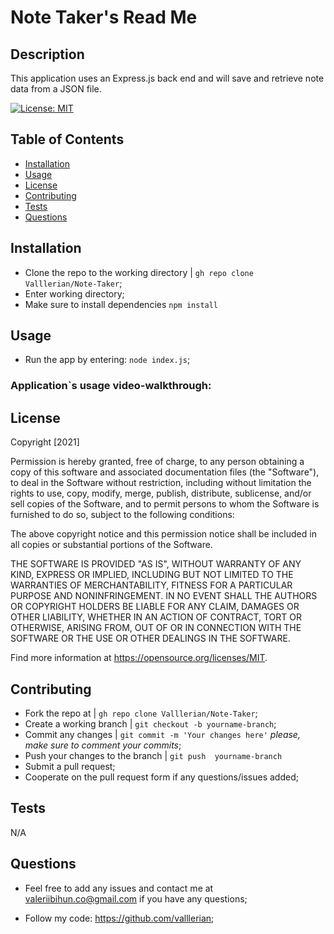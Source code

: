 <h1>Note Taker's Read Me</h1>
    
## Description 
    
This application  uses an Express.js back end and will save and retrieve note data from a JSON file.

[![License: MIT](https://img.shields.io/badge/License-MIT-yellow.svg)](https://opensource.org/licenses/MIT)
    
## Table of Contents
- [Installation](#installation)
- [Usage](#usage)
- [License](#license)
- [Contributing](#contributing)
- [Tests](#tests)
- [Questions](#questions)
    
## Installation
    
- Clone the repo to the working directory | `gh repo clone Valllerian/Note-Taker`;
- Enter working directory;
- Make sure to install dependencies `npm install`
    
## Usage 
    
- Run the app by entering:  `node index.js`;



<h3>Application`s usage video-walkthrough:</h3>

## License
    


Copyright [2021] 

Permission is hereby granted, free of charge, to any person obtaining a copy of this software and associated documentation files (the "Software"), to deal in the Software without restriction, including without limitation the rights to use, copy, modify, merge, publish, distribute, sublicense, and/or sell copies of the Software, and to permit persons to whom the Software is furnished to do so, subject to the following conditions:

The above copyright notice and this permission notice shall be included in all copies or substantial portions of the Software.

THE SOFTWARE IS PROVIDED "AS IS", WITHOUT WARRANTY OF ANY KIND, EXPRESS OR IMPLIED, INCLUDING BUT NOT LIMITED TO THE WARRANTIES OF MERCHANTABILITY, FITNESS FOR A PARTICULAR PURPOSE AND NONINFRINGEMENT. IN NO EVENT SHALL THE AUTHORS OR COPYRIGHT HOLDERS BE LIABLE FOR ANY CLAIM, DAMAGES OR OTHER LIABILITY, WHETHER IN AN ACTION OF CONTRACT, TORT OR OTHERWISE, ARISING FROM, OUT OF OR IN CONNECTION WITH THE SOFTWARE OR THE USE OR OTHER DEALINGS IN THE SOFTWARE.

Find more information at https://opensource.org/licenses/MIT.
    
## Contributing
    
- Fork the repo at | `gh repo clone Valllerian/Note-Taker`;
- Create a working branch | `git checkout -b yourname-branch`;
- Commit any changes | `git commit -m 'Your changes here'`  *please, make sure to comment your commits*;
- Push your changes to the branch | `git push  yourname-branch`
- Submit a pull request;
- Cooperate on the pull request form if any questions/issues added;
    
## Tests
    
N/A


    
## Questions
    
- Feel free to add any issues and contact me at valeriibihun.co@gmail.com if you have any questions;

- Follow my code: https://github.com/valllerian;